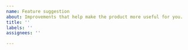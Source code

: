 ```yaml
---
name: Feature suggestion
about: Improvements that help make the product more useful for you.
title: ''
labels: ''
assignees: ''

---
```




